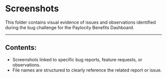 # Screenshots

This folder contains visual evidence of issues and observations identified during the bug challenge for the Paylocity Benefits Dashboard.

---

## Contents:
- Screenshots linked to specific bug reports, feature requests, or observations.
- File names are structured to clearly reference the related report or issue.
